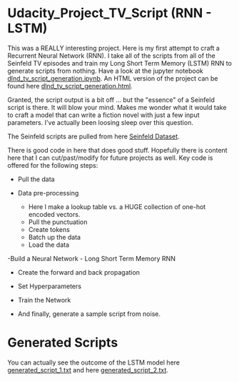 # Udacity_Project_TV_Script (RNN - LSTM)

This was a REALLY interesting project.  Here is my first attempt to craft a Recurrent Neural Network (RNN).  I take all of the scripts from all of the Seinfeld TV episodes and train my Long Short Term Memory (LSTM) RNN to generate scripts from nothing.  Have a look at the jupyter notebook [dlnd_tv_script_generation.ipynb](https://github.com/the-john/Udacity_TV_Script_Project/blob/master/dlnd_tv_script_generation.ipynb).  An HTML version of the project can be found here [dlnd_tv_script_generation.html](https://github.com/the-john/Udacity_TV_Script_Project/blob/master/dlnd_tv_script_generation.html).

Granted, the script output is a bit off ... but the "essence" of a Seinfeld script is there.  It will blow your mind.  Makes me wonder what it would take to craft a model that can write a fiction novel with just a few input parameters.  I've actually been loosing sleep over this question.

The Seinfeld scripts are pulled from here [Seinfeld Dataset](https://www.kaggle.com/thec03u5/seinfeld-chronicles#scripts.csv).

There is good code in here that does good stuff.  Hopefully there is content here that I can cut/past/modify for future projects as well.  Key code is offered for the following steps:

- Pull the data

- Data pre-processing
     - Here I make a lookup table vs. a HUGE collection of one-hot encoded vectors.
     - Pull the punctuation
     - Create tokens
     - Batch up the data
     - Load the data
     
-Build a Neural Network
     - Long Short Term Memory RNN

- Create the forward and back propagation

- Set Hyperparameters

- Train the Network

- And finally, generate a sample script from noise.

# Generated Scripts
You can actually see the outcome of the LSTM model here [generated_script_1.txt](https://github.com/the-john/Udacity_TV_Script_Project/blob/master/generated_script_1.txt) and here [generated_script_2.txt](https://github.com/the-john/Udacity_TV_Script_Project/blob/master/generated_script_2.txt).
